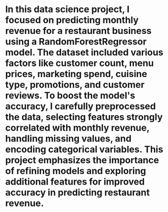 # In this data science project, I focused on predicting monthly revenue for a restaurant business using a RandomForestRegressor model. The dataset included various factors like customer count, menu prices, marketing spend, cuisine type, promotions, and customer reviews. To boost the model's accuracy, I carefully preprocessed the data, selecting features strongly correlated with monthly revenue, handling missing values, and encoding categorical variables. This project emphasizes the importance of refining models and exploring additional features for improved accuracy in predicting restaurant revenue.

